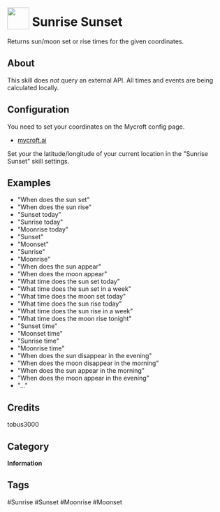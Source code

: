 # <img src="https://raw.githack.com/FortAwesome/Font-Awesome/master/svgs/solid/sun.svg" card_color="#FEE255" width="50" height="50" style="vertical-align:bottom"/> Sunrise Sunset
Returns sun/moon set or rise times for the given coordinates.

## About
This skill does *not* query an external API.
All times and events are being calculated locally.

## Configuration
You need to set your coordinates on the Mycroft config page.
* [mycroft.ai](https://account.mycroft.ai/skills)

Set your the latitude/longitude of your current location in the "Sunrise Sunset" skill settings.

## Examples
* "When does the sun set"
* "When does the sun rise"
* "Sunset today"
* "Sunrise today"
* "Moonrise today"
* "Sunset"
* "Moonset"
* "Sunrise"
* "Moonrise"
* "When does the sun appear"
* "When does the moon appear"
* "What time does the sun set today"
* "What time does the sun set in a week"
* "What time does the moon set today"
* "What time does the sun rise today"
* "What time does the sun rise in a week"
* "What time does the moon rise tonight"
* "Sunset time"
* "Moonset time"
* "Sunrise time"
* "Moonrise time"
* "When does the sun disappear in the evening"
* "When does the moon disappear in the morning"
* "When does the sun appear in the morning"
* "When does the moon appear in the evening"
* "..."

## Credits
tobus3000

## Category
**Information**

## Tags
#Sunrise
#Sunset
#Moonrise
#Moonset
